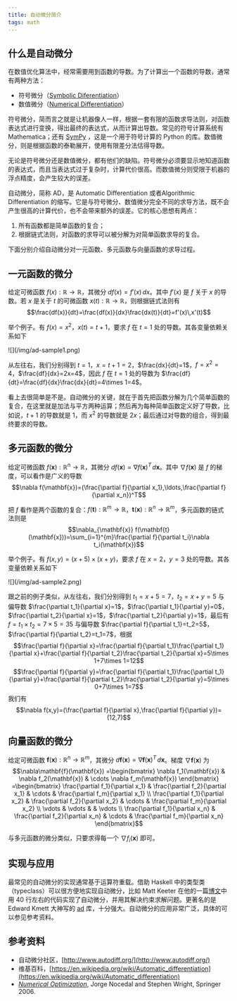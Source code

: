 ```yaml
---
title: 自动微分简介
tags: math
---
```


## 什么是自动微分

在数值优化算法中，经常需要用到函数的导数。为了计算出一个函数的导数，通常有两种方法：

 * 符号微分（[Symbolic Diferentiation](https://en.wikipedia.org/wiki/Symbolic_computation)）
 * 数值微分（[Numerical Differentiation](https://en.wikipedia.org/wiki/Numerical_differentiation)）

符号微分，简而言之就是让机器像人一样，根据一套有限的函数求导法则，对函数表达式进行变换，得出最终的表达式，从而计算出导数。常见的符号计算系统有 Mathematica；还有 [SymPy](http://www.sympy.org/en/index.html) ，这是一个用于符号计算的 Python 的库。数值微分，则是根据函数的泰勒展开，使用有限差分法估得导数。

无论是符号微分还是数值微分，都有他们的缺陷。符号微分必须要显示地知道函数的表达式，而且当表达式过于复杂时，计算代价很高。而数值微分则受限于机器的浮点精度，会产生较大的误差。

自动微分，简称 AD，是 Automatic Differentiation 或者Algorithmic Differentiation 的缩写。它是与符号微分、数值微分完全不同的求导方法，既不会产生很高的计算代价，也不会带来额外的误差。它的核心思想有两点：

 1. 所有函数都是简单函数的复合；
 2. 根据链式法则，对函数的求导可以被分解为对简单函数求导的复合。

下面分别介绍自动微分对一元函数、多元函数与向量函数的求导过程。

## 一元函数的微分

给定可微函数 $f(x):\mathbb{R}\rightarrow\mathbb{R}$，其微分 $df(x)=f'(x)\,dx$。其中 $f'(x)$ 是 $f$ 关于 $x$ 的导数。若 $x$ 是关于 $t$ 的可微函数 $x(t):\mathbb{R}\rightarrow\mathbb{R}$，则根据链式法则有
$$\frac{df(x)}{dt}=\frac{df(x)}{dx}\frac{dx(t)}{dt}=f'(x)\,x'(t)$$

举个例子。有 $f(x)=x^2$，$x(t)=t+1$，要求 $f$ 在 $t=1$ 处的导数。其各变量依赖关系如下
<div class="center">![](/img/ad-sample1.png)</div>

从左往右，我们分别得到 $t=1$，$x=t+1=2$，$\frac{dx}{dt}=1$，$f=x^2=4$，$\frac{df}{dx}=2x=4$，因此 $f$ 在 $t=1$ 处的导数为 $\frac{df}{dt}=\frac{df}{dx}\frac{dx}{dt}=4\times 1=4$。

看上去很简单是不是。自动微分的关键，就在于首先把函数分解为几个简单函数的复合，在这里就是加法与平方两种运算；然后再为每种简单函数定义好了导数，比如说，$t+1$ 的导数就是 $1$，而 $x^2$ 的导数就是 $2x$；最后通过对导数的组合，得到最终要求的导数。

## 多元函数的微分

给定可微函数 $f(\mathbf{x}):\mathbb{R}^n\rightarrow\mathbb{R}$，其微分 $df(\mathbf{x})=\nabla f(\mathbf{x})^T\,d\mathbf{x}$。其中 $\nabla f(\mathbf{x})$ 是 $f$ 的梯度，可以看作是广义的导数
$$\nabla f(\mathbf{x})=(\frac{\partial f}{\partial x_1},\ldots,\frac{\partial f}{\partial x_n})^T$$

把 $f$ 看作是两个函数的复合：$f(\mathbf{t}):\mathbb{R}^m\rightarrow\mathbb{R}$，$\mathbf{t}(\mathbf{x}):\mathbb{R}^n\rightarrow\mathbb{R}^m$，多元函数的链式法则是
$$\nabla_{\mathbf{x}} f(\mathbf{t}(\mathbf{x}))=\sum_{i=1}^{m}\frac{\partial f}{\partial t_i}\nabla t_i(\mathbf{x})$$

举个例子。有 $f(x,y)=(x+5)\times(x+y)$，要求 $f$ 在 $x=2$，$y=3$ 处的导数。其各变量依赖关系如下
<div class="center">![](/img/ad-sample2.png)</div>

跟之前的例子类似，从左往右，我们分别得到 $t_1=x+5=7$，$t_2=x+y=5$ 与偏导数 $\frac{\partial t_1}{\partial x}=1$，$\frac{\partial t_1}{\partial y}=0$，$\frac{\partial t_2}{\partial x}=1$，$\frac{\partial t_2}{\partial y}=1$，最后有 $f=t_1\times t_2=7\times 5=35$ 与偏导数 $\frac{\partial f}{\partial t_1}=t_2=5$，$\frac{\partial f}{\partial t_2}=t_1=7$，根据
$$\frac{\partial f}{\partial x}=\frac{\partial f}{\partial t_1}\frac{\partial t_1}{\partial x}+\frac{\partial f}{\partial t_2}\frac{\partial t_2}{\partial x}=5\times 1+7\times 1=12$$
$$\frac{\partial f}{\partial y}=\frac{\partial f}{\partial t_1}\frac{\partial t_1}{\partial y}+\frac{\partial f}{\partial t_2}\frac{\partial t_2}{\partial y}=5\times 0+7\times 1=7$$
我们有
$$\nabla f(x,y)=(\frac{\partial f}{\partial x},\frac{\partial f}{\partial y})=(12,7)$$

## 向量函数的微分

给定可微函数 $\mathbf{f}(\mathbf{x}):\mathbb{R}^n\rightarrow\mathbb{R}^m$，其微分 $d\mathbf{f}(\mathbf{x})=\nabla\mathbf{f}(\mathbf{x})^T\,d\mathbf{x}$。梯度 $\nabla\mathbf{f}(\mathbf{x})$ 为
$$\nabla\mathbf{f}(\mathbf{x})
=\begin{bmatrix}
 \nabla f_1(\mathbf{x}) & \nabla f_2(\mathbf{x}) & \cdots \nabla f_m(\mathbf{x})
\end{bmatrix}
=\begin{bmatrix}
 \frac{\partial f_1}{\partial x_1} & \frac{\partial f_2}{\partial x_1} & \cdots & \frac{\partial f_m}{\partial x_1} \\
 \frac{\partial f_1}{\partial x_2} & \frac{\partial f_2}{\partial x_2} & \cdots & \frac{\partial f_m}{\partial x_2} \\
 \vdots & \vdots & & \vdots \\
 \frac{\partial f_1}{\partial x_n} & \frac{\partial f_2}{\partial x_n} & \cdots & \frac{\partial f_m}{\partial x_n}
\end{bmatrix}$$

与多元函数的微分类似，只要求得每一个 $\nabla f_i(\mathbf{x})$ 即可。

## 实现与应用

最常见的自动微分的实现通常基于运算符重载。借助 Haskell 中的类型类（typeclass）可以很方便地实现自动微分，比如 Matt Keeter 在他的一篇[博文](http://www.mattkeeter.com/projects/constraints/ "Constraint Solver")中用 40 行左右的代码实现了自动微分，并用其解决约束求解问题。更著名的是 Edward Kmett 大神写的 [ad](http://hackage.haskell.org/package/ad) 库，十分强大。自动微分的应用非常广泛，具体的可以参见参考资料。

## 参考资料

 * 自动微分社区，[http://www.autodiff.org/](http://www.autodiff.org/)
 * 维基百科，[https://en.wikipedia.org/wiki/Automatic_differentiation](https://en.wikipedia.org/wiki/Automatic_differentiation)
 * [_Numerical Optimization_](http://book.douban.com/subject/2870337/), Jorge Nocedal and Stephen Wright, Springer 2006.

